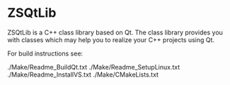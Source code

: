 # ZSQtLib
ZSQtLib is a C++ class library based on Qt. The class library provides you with classes which may help you to realize your C++ projects using Qt.

For build instructions see:

./Make/Readme_BuildQt.txt
./Make/Readme_SetupLinux.txt
./Make/Readme_InstallVS.txt
./Make/CMakeLists.txt
